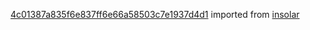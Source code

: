 [4c01387a835f6e837ff6e66a58503c7e1937d4d1](https://github.com/insolar/insolar/commit/4c01387a835f6e837ff6e66a58503c7e1937d4d1) imported from [insolar](https://github.com/insolar/insolar)
